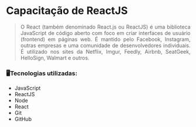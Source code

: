 <h1>Capacitação de ReactJS</h1>

> <p style='text-align: justify;'> O React (também denominado React.js ou ReactJS) é uma biblioteca JavaScript de código aberto com foco em criar interfaces de usuário (frontend) em páginas web. É mantido pelo Facebook, Instagram, outras empresas e uma comunidade de desenvolvedores individuais. É utilizado nos sites da Netflix, Imgur, Feedly, Airbnb, SeatGeek, HelloSign, Walmart e outros. </p>

### 🖥️Tecnologias utilizadas:

- JavaScript
- ReactJS
- Node
- React
- Git
- GitHub
